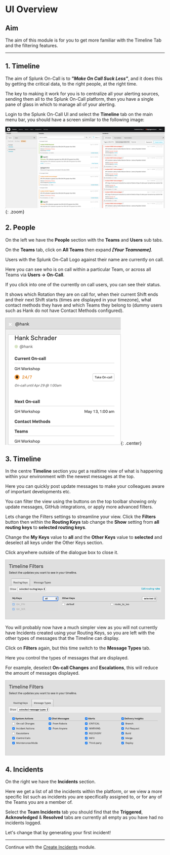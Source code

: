 # UI Overview

## Aim

The aim of this module is for you to get more familiar with the Timeline Tab and the filtering features.

---

## 1. Timeline

The aim of Splunk On-Call is to _**"Make On Call Suck Less"**_, and it does this by getting the critical data, to the right people, at the right time.

The key to making it work for you is to centralize all your alerting sources, sending them all to the Splunk On-Call platform, then you have a single pane of glass in which to manage all of your alerting.

Login to the Splunk On-Call UI and select the **Timeline** tab on the main menu bar, you should have a screen similar to the following image:

![Splunk On-Call UI](../../images/oncall/m7-vo-ui.png){: .zoom}

## 2. People

On the left we have the **People** section with the **Teams** and **Users** sub tabs.

On the **Teams** tab, click on **All Teams** then expand _**[Your Teamname]**_.

Users with the Splunk On-Call Logo against their name are currently on call.

Here you can see who is on call within a particular Team, or across all Teams via **Users → On-Call**.

If you click into one of the currently on call users, you can see their status.

It shows which Rotation they are on call for, when their current Shift ends and their next Shift starts (times are displayed in your timezone), what contact methods they have and which Teams they belong to (dummy users such as Hank do not have Contact Methods configured).

![User Detail](../../images/oncall/m7-user-detail.png){: .center}

## 3. Timeline

In the centre **Timeline** section you get a realtime view of what is happening within your environment with the newest messages at the top.

Here you can quickly post update messages to make your colleagues aware of important developments etc.

You can filter the view using the buttons on the top toolbar showing only update messages, GitHub integrations, or apply more advanced filters.

Lets change the Filters settings to streamline your view. Click the **Filters** button then within the **Routing Keys** tab change the **Show** setting from **all routing keys** to **selected routing keys**.

Change the **My Keys** value to **all** and the **Other Keys** value to **selected** and deselect all keys under the Other Keys section.

Click anywhere outside of the dialogue box to close it.

![Timeline Filters](../../images/oncall/m7-timeline-filters.png)

You will probably now have a much simpler view as you will not currently have Incidents created using your Routing Keys, so you are left with the other types of messages that the Timeline can display.

Click on **Filters** again, but this time switch to the **Message Types** tab.

Here you control the types of messages that are displayed.

For example, deselect **On-call Changes** and **Escalations**, this will reduce the amount of messages displayed.

![Timeline Filters Message Types](../../images/oncall/m7-timeline-filters-message-types.png)

## 4. Incidents

On the right we have the **Incidents** section.

Here we get a list of all the incidents within the platform, or we view a more specific list such as incidents you are specifically assigned to, or for any of the Teams you are a member of.

Select the **Team Incidents** tab you should find that the **Triggered**, **Acknowledged** & **Resolved** tabs are currently all empty as you have had no incidents logged.

Let's change that by generating your first incident!

---
Continue with the [Create Incidents](../incident_lifecycle/create_incidents/) module.
